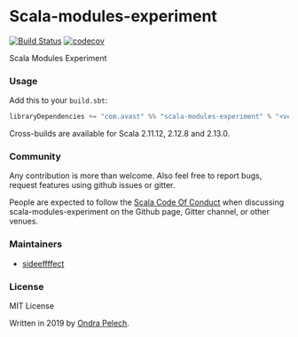# Scala-modules-experiment

[![Build Status](https://travis-ci.com/sideeffffect/scala-modules-experiment.svg?branch=master)](https://travis-ci.com/sideeffffect/scala-modules-experiment)
[![codecov](https://codecov.io/gh/sideeffffect/scala-modules-experiment/branch/master/graphs/badge.svg)](https://codecov.io/gh/sideeffffect/scala-modules-experiment)

Scala Modules Experiment

### Usage

Add this to your `build.sbt`:

```scala
libraryDependencies += "com.avast" %% "scala-modules-experiment" % "<version>"
```

Cross-builds are available for Scala 2.11.12, 2.12.8 and 2.13.0.

### Community

Any contribution is more than welcome. Also feel free to report bugs, request features using github issues or gitter.

People are expected to follow the [Scala Code Of Conduct](https://www.scala-lang.org/conduct/) when discussing scala-modules-experiment on the Github page, Gitter channel, or other venues.

### Maintainers

* [sideeffffect](https://github.com/sideeffffect)

### License

MIT License

Written in 2019 by [Ondra Pelech](https://github.com/sideeffffect).